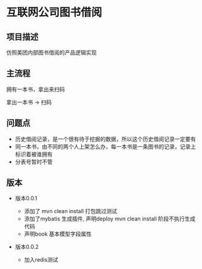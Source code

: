 # 互联网公司图书借阅

## 项目描述
仿照美团内部图书借阅的产品逻辑实现

## 主流程

拥有一本书，拿出来扫码

拿出一本书 ->  扫码 

## 问题点
- 历史借阅记录，是一个很有待于挖掘的数据，所以这个历史借阅记录一定要有
- 同一本书，由不同的两个人上架怎么办，每一本书是一条图书的记录，记录上标识着被谁拥有
- 分表号暂时不管

## 版本 
- 版本0.0.1
    - 添加了 mvn clean install 打包跳过测试
    - 添加了mybatis 生成插件, 声明<phase>deploy</phase> mvn clean install 阶段不执行生成代码
    - 声明book 基本模型字段属性

- 版本0.0.2
    - 加入redis测试

